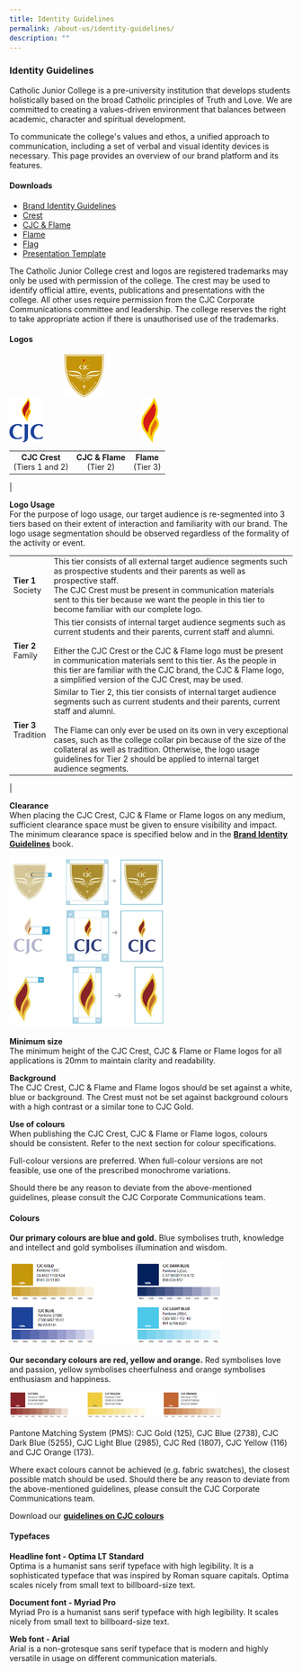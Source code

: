 ```yaml
---
title: Identity Guidelines
permalink: /about-us/identity-guidelines/
description: ""
---
```

### **Identity Guidelines**
Catholic Junior College is a pre-university institution that develops students holistically based on the broad Catholic principles of Truth and Love. We are committed to creating a values-driven environment that balances between academic, character and spiritual development. 

To communicate the college's values and ethos, a unified approach to communication, including a set of verbal and visual identity devices is necessary. This page provides an overview of our brand platform and its features.

#### **Downloads**
* [Brand Identity Guidelines](/files/identityguideline.pdf)
* [Crest](/files/crest.pdf)
* [CJC &amp; Flame](/files/flame.pdf)
* [Flame](/files/flamea.pdf)
* [Flag](/files/flag.pdf)
* [Presentation Template](/files/identityguidelineppt.pdf)

The Catholic Junior College crest and logos are registered trademarks may only be used with permission of the college. The crest may be used to identify official attire, events, publications and presentations with the college. All other uses require permission from the CJC Corporate Communications committee and leadership.&nbsp;The college reserves the right to take appropriate action if there is unauthorised use of the trademarks.

#### **Logos**

<img src="/images/logo1.jpg" style="width:15%;margin-right:195px;margin-left:95px;" align="left">
<img src="/images/logo2.jpg" style="width:12%;margin-right:175px;" align="left">
<img src="/images/logo3.jpg" style="width:6%;margin-right:15px;" align="left">

<br clear="left">

|  |  |  |
|:---:|:---:|:---:|
| **CJC Crest**<br> (Tiers 1 and 2) |  **CJC &amp; Flame**<br> (Tier 2) | **Flame**<br> (Tier 3) |
|

**Logo Usage**<br>
For the purpose of logo usage, our target audience is re-segmented into 3 tiers based on their extent of interaction and familiarity with our brand. The logo usage segmentation should be observed regardless of the formality of the activity or event.

|  |  |
|---|---|
| **Tier 1**<br>Society | This tier consists of all external target audience segments such as prospective students and their parents as well as prospective staff. <br>The CJC Crest must be present in communication materials sent to this tier because we want the people in this tier to become familiar with our complete logo. |
| **Tier 2**<br>Family | This tier consists of internal target audience segments such as current students and their parents, current staff and alumni.<br><br>Either the CJC Crest or the CJC &amp; Flame logo must be present in communication materials sent to this tier. As the people in this tier are familiar with the CJC brand, the CJC &amp; Flame logo, a simplified version of the CJC Crest, may be used. |
| **Tier 3**<br>Tradition  | Similar to Tier 2, this tier consists of internal target audience segments such as current students and their parents, current staff and alumni. <br><br>The Flame can only ever be used on its own in very exceptional cases, such as the college collar pin because of the size of the collateral as well as tradition. Otherwise, the logo usage guidelines for Tier 2 should be applied to internal target audience segments. |
|

**Clearance**<br>
When placing the CJC Crest, CJC &amp; Flame or Flame logos on any medium, sufficient clearance space must be given to ensure visibility and impact. The minimum clearance space is specified below and in the&nbsp;**[Brand Identity Guidelines](/files/CJC%20Guidelines%20Book.pdf)**&nbsp;book.

<img src="/images/logousage1.jpg" style="width:55%">
<img src="/images/logousage2.jpg" style="width:55%">
<img src="/images/logousage3.jpg" style="width:55%">

**Minimum size**<br>
The minimum height of the CJC Crest, CJC &amp; Flame or Flame logos for all applications is 20mm to maintain clarity and readability. 

**Background**<br>
The CJC Crest, CJC &amp; Flame and Flame logos should be set against a white, blue or background. The Crest must not be set against background colours with a high contrast or a similar tone to CJC Gold.

**Use of colours**<br>
When publishing the CJC Crest, CJC &amp; Flame or Flame logos, colours should be consistent. Refer to the next section for colour specifications. 

Full-colour versions are preferred. When full-colour versions are not feasible, use one of the prescribed monochrome variations.

Should there be any reason to deviate from the above-mentioned guidelines, please consult the CJC Corporate Communications team.

#### **Colours**
**Our primary colours are blue and gold.**&nbsp;Blue symbolises truth, knowledge and intellect and gold symbolises illumination and wisdom.

<img src="/images/colours1.jpg" style="width:75%">

**Our secondary colours are red, yellow and orange.**&nbsp;Red symbolises love and passion, yellow symbolises cheerfulness and orange symbolises enthusiasm and happiness.

<img src="/images/colours2.jpg" style="width:75%">

Pantone Matching System&nbsp;(PMS): CJC Gold (125), CJC Blue (2738), CJC Dark Blue (5255), CJC Light Blue (2985), CJC Red (1807), CJC Yellow (116) and CJC Orange (173).&nbsp;

Where exact colours cannot be achieved (e.g. fabric swatches), the closest possible match should be used. Should there be any reason to deviate from the above-mentioned guidelines, please consult the CJC Corporate Communications team.

Download our **[guidelines on CJC colours](/files/CJC%20Guidelines%20Colours.pdf)**

#### **Typefaces**
**Headline font -&nbsp;Optima LT Standard**<br>
Optima is a humanist sans serif typeface with high legibility. It is a sophisticated typeface that was inspired by Roman square capitals. Optima scales nicely from small text to billboard-size text.

**Document font - Myriad Pro**<br>
Myriad Pro is a humanist sans serif typeface with high legibility. It scales nicely from small text to billboard-size text.

**Web font - Arial**<br>
Arial is a non-grotesque sans serif typeface that is modern and highly versatile in usage on different communication materials.